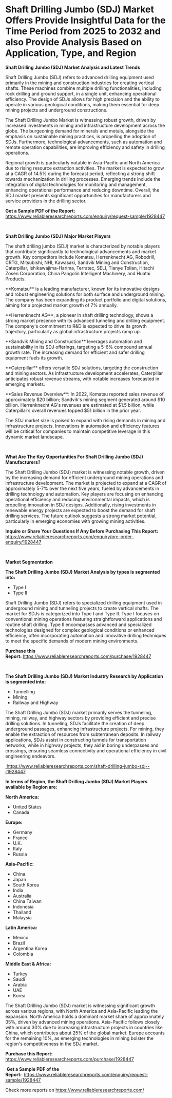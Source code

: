<p><h1>Shaft Drilling Jumbo (SDJ) Market Offers Provide Insightful Data for the Time Period from 2025 to 2032 and also Provide Analysis Based on Application, Type, and Region</h1></p><p><strong>Shaft Drilling Jumbo (SDJ) Market Analysis and Latest Trends</strong></p>
<p><p>Shaft Drilling Jumbo (SDJ) refers to advanced drilling equipment used primarily in the mining and construction industries for creating vertical shafts. These machines combine multiple drilling functionalities, including rock drilling and ground support, in a single unit, enhancing operational efficiency. The design of SDJs allows for high precision and the ability to operate in various geological conditions, making them essential for deep mining projects and underground constructions.</p><p>The Shaft Drilling Jumbo Market is witnessing robust growth, driven by increased investments in mining and infrastructure development across the globe. The burgeoning demand for minerals and metals, alongside the emphasis on sustainable mining practices, is propelling the adoption of SDJs. Furthermore, technological advancements, such as automation and remote operation capabilities, are improving efficiency and safety in drilling operations.</p><p>Regional growth is particularly notable in Asia-Pacific and North America due to rising resource extraction activities. The market is expected to grow at a CAGR of 14.5% during the forecast period, reflecting a strong shift towards mechanization in drilling processes. Emerging trends include the integration of digital technologies for monitoring and management, enhancing operational performance and reducing downtime. Overall, the SDJ market presents significant opportunities for manufacturers and service providers in the drilling sector.</p></p>
<p><strong>Get a Sample PDF of the Report:&nbsp;</strong> <a href="https://www.reliableresearchreports.com/enquiry/request-sample/1928447?utm_campaign=38&utm_medium=2&utm_source=Github&utm_content=ia&utm_term=16012025&utm_id=shaft-drilling-jumbo-sdj">https://www.reliableresearchreports.com/enquiry/request-sample/1928447</a></p>
<p>&nbsp;</p>
<p><strong>Shaft Drilling Jumbo (SDJ) Major Market Players</strong></p>
<p><p>The shaft drilling jumbo (SDJ) market is characterized by notable players that contribute significantly to technological advancements and market growth. Key competitors include Komatsu, Herrenknecht AG, Robodrill, CRTG, Mitsubishi, NHI, Kawasaki, Sandvik Mining and Construction, Caterpillar, Ishikawajima-Harima, Terratec, SELI, Tianye Tolian, Hitachi Zosen Corporation, China Pangolin Intelligent Machinery, and Huatai Products.</p><p>**Komatsu** is a leading manufacturer, known for its innovative designs and robust engineering solutions for both surface and underground mining. The company has been expanding its product portfolio and digital solutions, aiming for a projected market growth of 7% annually.</p><p>**Herrenknecht AG**, a pioneer in shaft drilling technology, shows a strong market presence with its advanced tunneling and drilling equipment. The company's commitment to R&D is expected to drive its growth trajectory, particularly as global infrastructure projects ramp up.</p><p>**Sandvik Mining and Construction** leverages automation and sustainability in its SDJ offerings, targeting a 5-6% compound annual growth rate. The increasing demand for efficient and safer drilling equipment fuels its growth.</p><p>**Caterpillar** offers versatile SDJ solutions, targeting the construction and mining sectors. As infrastructure development accelerates, Caterpillar anticipates robust revenue streams, with notable increases forecasted in emerging markets.</p><p>**Sales Revenue Overview**: In 2022, Komatsu reported sales revenue of approximately $20 billion; Sandvik's mining segment generated around $10 billion. Herrenknecht AG's revenues are estimated at $1.5 billion, while Caterpillar’s overall revenues topped $51 billion in the prior year.</p><p>The SDJ market size is poised to expand with rising demands in mining and infrastructure projects. Innovations in automation and efficiency features will be critical for companies to maintain competitive leverage in this dynamic market landscape.</p></p>
<p>&nbsp;</p>
<p><strong>What Are The Key Opportunities For Shaft Drilling Jumbo (SDJ) Manufacturers?</strong></p>
<p><p>The Shaft Drilling Jumbo (SDJ) market is witnessing notable growth, driven by the increasing demand for efficient underground mining operations and infrastructure development. The market is projected to expand at a CAGR of approximately 5-7% over the next five years, fueled by advancements in drilling technology and automation. Key players are focusing on enhancing operational efficiency and reducing environmental impacts, which is propelling innovation in SDJ designs. Additionally, rising investments in renewable energy projects are expected to boost the demand for shaft drilling services. The future outlook suggests a strong market potential, particularly in emerging economies with growing mining activities.</p></p>
<p><strong>Inquire or Share Your Questions If Any Before Purchasing This Report:</strong> <a href="https://www.reliableresearchreports.com/enquiry/pre-order-enquiry/1928447?utm_campaign=38&utm_medium=2&utm_source=Github&utm_content=ia&utm_term=16012025&utm_id=shaft-drilling-jumbo-sdj">https://www.reliableresearchreports.com/enquiry/pre-order-enquiry/1928447</a></p>
<p>&nbsp;</p>
<p><strong>Market Segmentation</strong></p>
<p><strong>The Shaft Drilling Jumbo (SDJ) Market Analysis by types is segmented into:</strong></p>
<p><ul><li>Type I</li><li>Type II</li></ul></p>
<p><p>Shaft Drilling Jumbo (SDJ) refers to specialized drilling equipment used in underground mining and tunneling projects to create vertical shafts. The market for SDJs is categorized into Type I and Type II. Type I focuses on conventional mining operations featuring straightforward applications and routine shaft drilling. Type II encompasses advanced and specialized technologies designed for complex geological conditions or enhanced efficiency, often incorporating automation and innovative drilling techniques to meet the specific demands of modern mining environments.</p></p>
<p><strong>Purchase this Report:&nbsp;</strong><a href="https://www.reliableresearchreports.com/purchase/1928447?utm_campaign=38&utm_medium=2&utm_source=Github&utm_content=ia&utm_term=16012025&utm_id=shaft-drilling-jumbo-sdj">https://www.reliableresearchreports.com/purchase/1928447</a></p>
<p>&nbsp;</p>
<p><strong>The Shaft Drilling Jumbo (SDJ) Market Industry Research by Application is segmented into:</strong></p>
<p><ul><li>Tunnelling</li><li>Mining</li><li>Railway and Highway</li></ul></p>
<p><p>The Shaft Drilling Jumbo (SDJ) market primarily serves the tunneling, mining, railway, and highway sectors by providing efficient and precise drilling solutions. In tunneling, SDJs facilitate the creation of deep underground passages, enhancing infrastructure projects. For mining, they enable the extraction of resources from subterranean deposits. In railway applications, SDJs assist in constructing tunnels for transportation networks, while in highway projects, they aid in boring underpasses and crossings, ensuring seamless connectivity and operational efficiency in civil engineering endeavors.</p></p>
<p><a href="https://www.reliableresearchreports.com/shaft-drilling-jumbo-sdj--r1928447?utm_campaign=38&utm_medium=2&utm_source=Github&utm_content=ia&utm_term=16012025&utm_id=shaft-drilling-jumbo-sdj">&nbsp;https://www.reliableresearchreports.com/shaft-drilling-jumbo-sdj--r1928447</a></p>
<p><strong>In terms of Region, the Shaft Drilling Jumbo (SDJ) Market Players available by Region are:</strong></p>
<p>
    <p> <strong> North America: </strong>
        <ul>
            <li>United States</li>
            <li>Canada</li>
        </ul>
        </p> 
    <p> <strong> Europe: </strong>
        <ul>
            <li>Germany</li>
            <li>France</li>
            <li>U.K.</li>
            <li>Italy</li>
            <li>Russia</li>
        </ul>
        </p> 
    <p> <strong> Asia-Pacific: </strong>
        <ul>
            <li>China</li>
            <li>Japan</li>
            <li>South Korea</li>
            <li>India</li>
            <li>Australia</li>
            <li>China Taiwan</li>
            <li>Indonesia</li>
            <li>Thailand</li>
            <li>Malaysia</li>
        </ul>
        </p> 
    <p> <strong> Latin America: </strong>
        <ul>
            <li>Mexico</li>
            <li>Brazil</li>
            <li>Argentina Korea</li>
            <li>Colombia</li>
        </ul>
        </p> 
    <p> <strong> Middle East & Africa: </strong>
        <ul>
            <li>Turkey</li>
            <li>Saudi</li>
            <li>Arabia</li>
            <li>UAE</li>
            <li>Korea</li>
        </ul>
    </p>
    </p>
<p><p>The Shaft Drilling Jumbo (SDJ) market is witnessing significant growth across various regions, with North America and Asia-Pacific leading the expansion. North America holds a dominant market share of approximately 35%, driven by advanced mining operations. Asia-Pacific follows closely with around 30% due to increasing infrastructure projects in countries like China, which contributes about 25% of the global market. Europe accounts for the remaining 10%, as emerging technologies in mining bolster the region's competitiveness in the SDJ market.</p></p>
<p><strong>Purchase this Report: </strong><a href="https://www.reliableresearchreports.com/purchase/1928447?utm_campaign=38&utm_medium=2&utm_source=Github&utm_content=ia&utm_term=16012025&utm_id=shaft-drilling-jumbo-sdj">https://www.reliableresearchreports.com/purchase/1928447</a></p>
<p>&nbsp;<strong>Get a Sample PDF of the Report:&nbsp;&nbsp;</strong><a href="https://www.reliableresearchreports.com/enquiry/request-sample/1928447?utm_campaign=38&utm_medium=2&utm_source=Github&utm_content=ia&utm_term=16012025&utm_id=shaft-drilling-jumbo-sdj">https://www.reliableresearchreports.com/enquiry/request-sample/1928447</a></p>
<p><strong></strong></p>
<p>Check more reports on <a href="https://www.reliableresearchreports.com/?utm_campaign=38&utm_medium=2&utm_source=Github&utm_content=ia&utm_term=16012025&utm_id=shaft-drilling-jumbo-sdj">https://www.reliableresearchreports.com/</a></p>